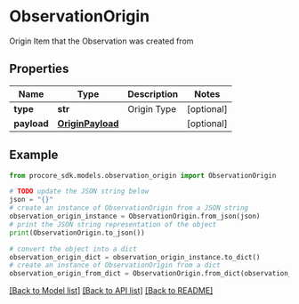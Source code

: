 # ObservationOrigin

Origin Item that the Observation was created from

## Properties

Name | Type | Description | Notes
------------ | ------------- | ------------- | -------------
**type** | **str** | Origin Type | [optional] 
**payload** | [**OriginPayload**](OriginPayload.md) |  | [optional] 

## Example

```python
from procore_sdk.models.observation_origin import ObservationOrigin

# TODO update the JSON string below
json = "{}"
# create an instance of ObservationOrigin from a JSON string
observation_origin_instance = ObservationOrigin.from_json(json)
# print the JSON string representation of the object
print(ObservationOrigin.to_json())

# convert the object into a dict
observation_origin_dict = observation_origin_instance.to_dict()
# create an instance of ObservationOrigin from a dict
observation_origin_from_dict = ObservationOrigin.from_dict(observation_origin_dict)
```
[[Back to Model list]](../README.md#documentation-for-models) [[Back to API list]](../README.md#documentation-for-api-endpoints) [[Back to README]](../README.md)


